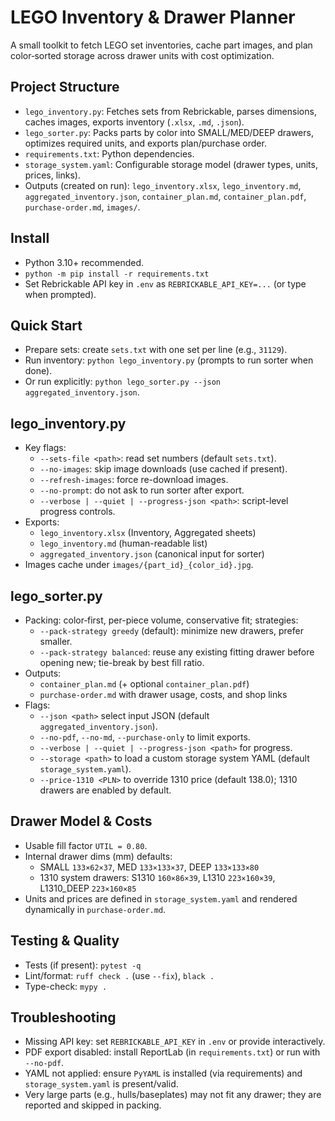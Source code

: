 # LEGO Inventory & Drawer Planner

A small toolkit to fetch LEGO set inventories, cache part images, and plan color‑sorted storage across drawer units with cost optimization.

## Project Structure
- `lego_inventory.py`: Fetches sets from Rebrickable, parses dimensions, caches images, exports inventory (`.xlsx`, `.md`, `.json`).
- `lego_sorter.py`: Packs parts by color into SMALL/MED/DEEP drawers, optimizes required units, and exports plan/purchase order.
- `requirements.txt`: Python dependencies.
- `storage_system.yaml`: Configurable storage model (drawer types, units, prices, links).
- Outputs (created on run): `lego_inventory.xlsx`, `lego_inventory.md`, `aggregated_inventory.json`, `container_plan.md`, `container_plan.pdf`, `purchase-order.md`, `images/`.

## Install
- Python 3.10+ recommended.
- `python -m pip install -r requirements.txt`
- Set Rebrickable API key in `.env` as `REBRICKABLE_API_KEY=...` (or type when prompted).

## Quick Start
- Prepare sets: create `sets.txt` with one set per line (e.g., `31129`).
- Run inventory: `python lego_inventory.py` (prompts to run sorter when done).
- Or run explicitly: `python lego_sorter.py --json aggregated_inventory.json`.

## lego_inventory.py
- Key flags:
  - `--sets-file <path>`: read set numbers (default `sets.txt`).
  - `--no-images`: skip image downloads (use cached if present).
  - `--refresh-images`: force re-download images.
  - `--no-prompt`: do not ask to run sorter after export.
  - `--verbose | --quiet | --progress-json <path>`: script-level progress controls.
- Exports:
  - `lego_inventory.xlsx` (Inventory, Aggregated sheets)
  - `lego_inventory.md` (human-readable list)
  - `aggregated_inventory.json` (canonical input for sorter)
- Images cache under `images/{part_id}_{color_id}.jpg`.

## lego_sorter.py
- Packing: color‑first, per-piece volume, conservative fit; strategies:
  - `--pack-strategy greedy` (default): minimize new drawers, prefer smaller.
  - `--pack-strategy balanced`: reuse any existing fitting drawer before opening new; tie-break by best fill ratio.
- Outputs:
  - `container_plan.md` (+ optional `container_plan.pdf`)
  - `purchase-order.md` with drawer usage, costs, and shop links
- Flags:
  - `--json <path>` select input JSON (default `aggregated_inventory.json`).
  - `--no-pdf`, `--no-md`, `--purchase-only` to limit exports.
  - `--verbose | --quiet | --progress-json <path>` for progress.
  - `--storage <path>` to load a custom storage system YAML (default `storage_system.yaml`).
  - `--price-1310 <PLN>` to override 1310 price (default 138.0); 1310 drawers are enabled by default.

## Drawer Model & Costs
- Usable fill factor `UTIL = 0.80`.
- Internal drawer dims (mm) defaults:
  - SMALL `133×62×37`, MED `133×133×37`, DEEP `133×133×80`
  - 1310 system drawers: S1310 `160×86×39`, L1310 `223×160×39`, L1310_DEEP `223×160×85`
- Units and prices are defined in `storage_system.yaml` and rendered dynamically in `purchase-order.md`.

## Testing & Quality
- Tests (if present): `pytest -q`
- Lint/format: `ruff check .` (use `--fix`), `black .`
- Type-check: `mypy .`

## Troubleshooting
- Missing API key: set `REBRICKABLE_API_KEY` in `.env` or provide interactively.
- PDF export disabled: install ReportLab (in `requirements.txt`) or run with `--no-pdf`.
- YAML not applied: ensure `PyYAML` is installed (via requirements) and `storage_system.yaml` is present/valid.
- Very large parts (e.g., hulls/baseplates) may not fit any drawer; they are reported and skipped in packing.
